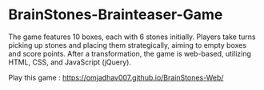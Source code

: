 # BrainStones-Brainteaser-Game
The game features 10 boxes, each with 6 stones initially. Players take turns picking up stones and placing them strategically, aiming to
empty boxes and score points. After a transformation, the game is web-based, utilizing HTML, CSS, and JavaScript (jQuery).

Play this game : https://omjadhav007.github.io/BrainStones-Web/
